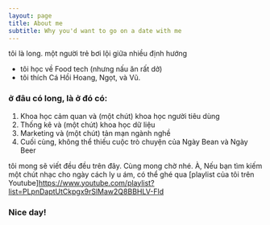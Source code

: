 ```yaml
---
layout: page
title: About me
subtitle: Why you'd want to go on a date with me
---
```


tôi là long. một người trẻ bơi lội giữa nhiều định hướng

- tôi học về Food tech (nhưng nấu ăn rất dở)
- tôi thích Cá Hồi Hoang, Ngọt, và Vũ.

### ở đâu có long, là ở đó có:
1. Khoa học cảm quan và (một chút) khoa học người tiêu dùng
2. Thống kê và (một chút) khoa học dữ liệu
3. Marketing và (một chút) tản mạn ngành nghề
4. Cuối cùng, không thể thiếu cuộc trò chuyện của Ngày Bean và Ngày Beer

tôi mong sẽ viết đều đều trên đây. Cùng mong chờ nhé. À, Nếu bạn tìm kiếm một chút nhạc cho ngày cách ly u ám, có thể ghé qua [playlist của tôi trên Youtube]https://www.youtube.com/playlist?list=PLpnDaptUtCkpgx9rSlMaw2Q8BBHLV-Fld
### Nice day!
